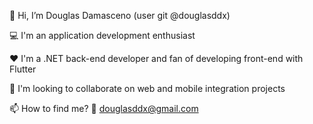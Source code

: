 👋 Hi, I’m Douglas Damasceno (user git @douglasddx)

💻 I'm an application development enthusiast

❤️ I'm a .NET back-end developer and fan of developing front-end with Flutter

🌱 I'm looking to collaborate on web and mobile integration projects

📫 How to find me?
📧 douglasddx@gmail.com 
